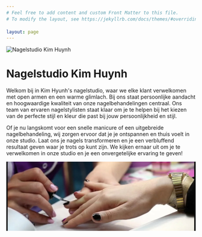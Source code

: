 ```yaml
---
# Feel free to add content and custom Front Matter to this file.
# To modify the layout, see https://jekyllrb.com/docs/themes/#overriding-theme-defaults

layout: page
---
```

![Nagelstudio Kim Huynh]({{site.baseurl}}/assets/img/frontpage/slide11.jpg)

# Nagelstudio Kim Huynh

Welkom bij in Kim Hyunh's nagelstudio, waar we elke klant verwelkomen met open armen en een warme glimlach. Bij ons staat
persoonlijke aandacht en hoogwaardige kwaliteit van onze nagelbehandelingen centraal. Ons team van ervaren
nagelstylisten staat klaar om je te helpen bij het kiezen van de perfecte stijl en kleur die past bij jouw
persoonlijkheid en stijl.

Of je nu langskomt voor een snelle manicure of een uitgebreide nagelbehandeling, wij zorgen ervoor dat je je ontspannen
en thuis voelt in onze studio. Laat ons je nagels transformeren en je een verbluffend resultaat geven waar je trots op
kunt zijn. We kijken ernaar uit om je te verwelkomen in onze studio en je een onvergetelijke ervaring te geven!

![Nagelbehandeling](/assets/img/frontpage/slide13.jpg)


